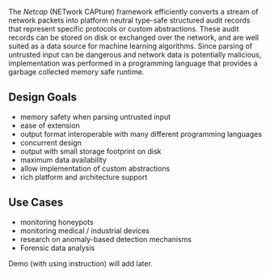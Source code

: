 The *Netcap* (NETwork CAPture) framework efficiently converts a stream of network packets into platform neutral type-safe structured audit records that represent specific protocols or custom abstractions.
These audit records can be stored on disk or exchanged over the network,
and are well suited as a data source for machine learning algorithms.
Since parsing of untrusted input can be dangerous and network data is potentially malicious,
implementation was performed in a programming language that provides a garbage collected memory safe runtime.


## Design Goals

- memory safety when parsing untrusted input
- ease of extension
- output format interoperable with many different programming languages
- concurrent design
- output with small storage footprint on disk
- maximum data availability
- allow implementation of custom abstractions
- rich platform and architecture support

## Use Cases

- monitoring honeypots
- monitoring medical / industrial devices
- research on anomaly-based detection mechanisms
- Forensic data analysis


Demo (with using instruction) will add later.